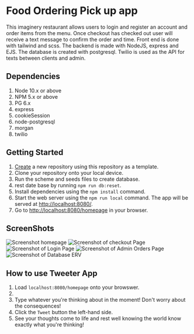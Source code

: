 # Food Ordering Pick up app

This imaginery restaurant allows users to login and register an account and order items from the menu. 
Once checkout has checked out user will receive a text message to confirm the order and time. Front end is done with tailwind  and scss. The backend is made with NodeJS, express and EJS. The database is created with postgresql. Twilio is used as the API for texts between clients and admin.


## Dependencies

1. Node 10.x or above
2. NPM 5.x or above
3. PG 6.x
4. express
5. cookieSession
6. node-postgresql
7. morgan
8. twilio

## Getting Started

1. [Create](https://github.com/Sohaib-GO/Project-02) a new repository using this repository as a template.
2. Clone your repository onto your local device.
3. Run the scheme and seeds files to create database.
3. rest date base by running `npm run db:reset`.
4. Install dependencies using the `npm install` command.
5. Start the web server using the `npm run local` command. The app will be served at <http://localhost:8080/>.
6. Go to <http://localhost:8080/homepage> in your browser.


## ScreenShots 
![Screenshot homepage](https://github.com/Sohaib-GO/Project-02/blob/master/img/home_page.png?raw=true)
![Screenshot of checkout Page](https://github.com/Sohaib-GO/Project-02/blob/master/img/checkout.png?raw=true)
![Screenshot of Login Page](https://github.com/Sohaib-GO/Project-02/blob/master/img/login.png?raw=true)
![Screenshot of Admin Orders Page](https://github.com/Sohaib-GO/Project-02/blob/master/img/admin_orders.png?raw=true)
![Screenshot of Database ERV](https://github.com/Sohaib-GO/Project-02/blob/master/img/Database-ERD.png?raw=true)


## How to use Tweeter App
1. Load `localhost:8080/homepage` onto your browswer.
2. 
3. Type whatever you're thinking about in the moment! Don't worry about the consequences!
4. Click the `Tweet` button the left-hand side.
5. See your thoughts come to life and rest well knowing the world know exactly what you're thinking!
